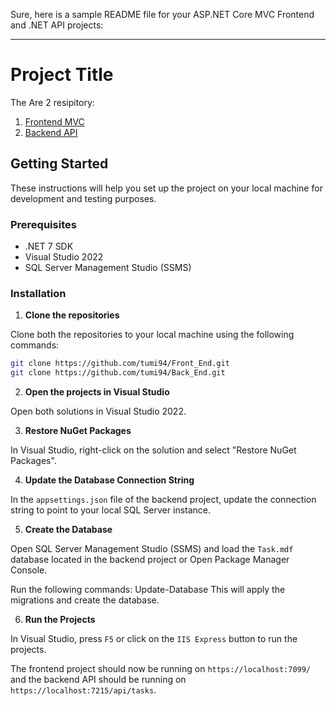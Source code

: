 Sure, here is a sample README file for your ASP.NET Core MVC Frontend and .NET API projects:

---

# Project Title

The Are 2 resipitory:

1. [Frontend MVC](https://github.com/tumi94/Front_End)
2. [Backend API](https://github.com/tumi94/Back_End)

## Getting Started

These instructions will help you set up the project on your local machine for development and testing purposes.

### Prerequisites

- .NET 7 SDK
- Visual Studio 2022
- SQL Server Management Studio (SSMS)

### Installation

1. **Clone the repositories**

Clone both the repositories to your local machine using the following commands:

```bash
git clone https://github.com/tumi94/Front_End.git
git clone https://github.com/tumi94/Back_End.git
```

2. **Open the projects in Visual Studio**

Open both solutions in Visual Studio 2022.

3. **Restore NuGet Packages**

In Visual Studio, right-click on the solution and select "Restore NuGet Packages".

4. **Update the Database Connection String**

In the `appsettings.json` file of the backend project, update the connection string to point to your local SQL Server instance.

5. **Create the Database**

Open SQL Server Management Studio (SSMS) and load the `Task.mdf` database located in the backend project or Open Package Manager Console.

Run the following commands:
Update-Database
This will apply the migrations and create the database.

6. **Run the Projects**

In Visual Studio, press `F5` or click on the `IIS Express` button to run the projects.

The frontend project should now be running on `https://localhost:7099/` and the backend API should be running on `https://localhost:7215/api/tasks`.

